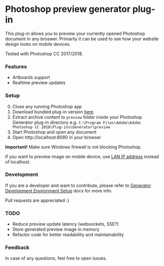 # Photoshop preview generator plug-in

This plug-in allows you to preview your currently opened Photoshop document in any broswer. Primarily it can be used to see how your website design looks on mobile devices.

Tested with Photoshop CC 2017/2018.

### Features
* Artboards support
* Realtime preview updates

### Setup
0. Close any running Photoshop app
1. Download bundled plug-in version [here](https://github.com/connected/photoshop-generator-preview/releases/download/1.1/preview.zip)
2. Extract archive content to `preview` folder inside your Photoshop Generator plug-in directory e.g. `C:\Program Files\Adobe\Adobe Photoshop CC 2018\Plug-ins\Generator\preview`
3. Start Photoshop and open any document
4. Open http://localhost:8080 in your browser

**Important!** Make sure Windows firewall is not blocking Photoshop.

If you want to preview image on mobile device, use [LAN IP address](https://www.google.lv/search?q=how+to+find+out+local+ip+address) instead of localhost.

### Development
If you are a developer and want to contribute, please refer to [Generator Development Environment Setup](https://github.com/adobe-photoshop/generator-core/wiki/Generator-Development-Environment-Setup) docs for more info.

Pull requests are appreciated :)

### TODO
* Reduce preview update latency (websockets, SSE?)
* Store generated preview image in memory
* Refactor code for better readability and maintainability

### Feedback
In case of any questions, feel free to open issues.
